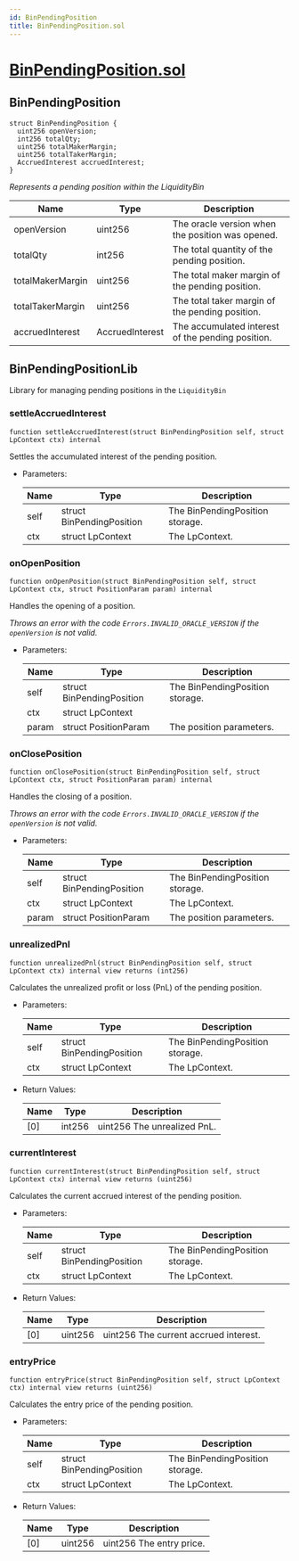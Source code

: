 ```yaml
---
id: BinPendingPosition
title: BinPendingPosition.sol
---
```

# [BinPendingPosition.sol](https://github.com/chromatic-protocol/contracts/tree/main/contracts/core/libraries/liquidity/BinPendingPosition.sol)

## BinPendingPosition

```solidity
struct BinPendingPosition {
  uint256 openVersion;
  int256 totalQty;
  uint256 totalMakerMargin;
  uint256 totalTakerMargin;
  AccruedInterest accruedInterest;
}
```

_Represents a pending position within the LiquidityBin_

| Name | Type | Description |
| ---- | ---- | ----------- |
| openVersion | uint256 | The oracle version when the position was opened. |
| totalQty | int256 | The total quantity of the pending position. |
| totalMakerMargin | uint256 | The total maker margin of the pending position. |
| totalTakerMargin | uint256 | The total taker margin of the pending position. |
| accruedInterest | AccruedInterest | The accumulated interest of the pending position. |

## BinPendingPositionLib

Library for managing pending positions in the `LiquidityBin`

### settleAccruedInterest

```solidity
function settleAccruedInterest(struct BinPendingPosition self, struct LpContext ctx) internal
```

Settles the accumulated interest of the pending position.

- Parameters:

  | Name | Type | Description |
  | ---- | ---- | ----------- |
  | self | struct BinPendingPosition | The BinPendingPosition storage. |
  | ctx | struct LpContext | The LpContext. |

### onOpenPosition

```solidity
function onOpenPosition(struct BinPendingPosition self, struct LpContext ctx, struct PositionParam param) internal
```

Handles the opening of a position.

_Throws an error with the code `Errors.INVALID_ORACLE_VERSION` if the `openVersion` is not valid._

- Parameters:

  | Name | Type | Description |
  | ---- | ---- | ----------- |
  | self | struct BinPendingPosition | The BinPendingPosition storage. |
  | ctx | struct LpContext |  |
  | param | struct PositionParam | The position parameters. |

### onClosePosition

```solidity
function onClosePosition(struct BinPendingPosition self, struct LpContext ctx, struct PositionParam param) internal
```

Handles the closing of a position.

_Throws an error with the code `Errors.INVALID_ORACLE_VERSION` if the `openVersion` is not valid._

- Parameters:

  | Name | Type | Description |
  | ---- | ---- | ----------- |
  | self | struct BinPendingPosition | The BinPendingPosition storage. |
  | ctx | struct LpContext | The LpContext. |
  | param | struct PositionParam | The position parameters. |

### unrealizedPnl

```solidity
function unrealizedPnl(struct BinPendingPosition self, struct LpContext ctx) internal view returns (int256)
```

Calculates the unrealized profit or loss (PnL) of the pending position.

- Parameters:

  | Name | Type | Description |
  | ---- | ---- | ----------- |
  | self | struct BinPendingPosition | The BinPendingPosition storage. |
  | ctx | struct LpContext | The LpContext. |

- Return Values:

  | Name | Type | Description |
  | ---- | ---- | ----------- |
  | [0] | int256 | uint256 The unrealized PnL. |

### currentInterest

```solidity
function currentInterest(struct BinPendingPosition self, struct LpContext ctx) internal view returns (uint256)
```

Calculates the current accrued interest of the pending position.

- Parameters:

  | Name | Type | Description |
  | ---- | ---- | ----------- |
  | self | struct BinPendingPosition | The BinPendingPosition storage. |
  | ctx | struct LpContext | The LpContext. |

- Return Values:

  | Name | Type | Description |
  | ---- | ---- | ----------- |
  | [0] | uint256 | uint256 The current accrued interest. |

### entryPrice

```solidity
function entryPrice(struct BinPendingPosition self, struct LpContext ctx) internal view returns (uint256)
```

Calculates the entry price of the pending position.

- Parameters:

  | Name | Type | Description |
  | ---- | ---- | ----------- |
  | self | struct BinPendingPosition | The BinPendingPosition storage. |
  | ctx | struct LpContext | The LpContext. |

- Return Values:

  | Name | Type | Description |
  | ---- | ---- | ----------- |
  | [0] | uint256 | uint256 The entry price. |

